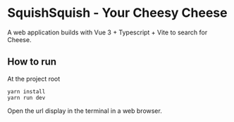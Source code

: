 # SquishSquish - Your Cheesy Cheese

A web application builds with Vue 3 + Typescript + Vite to search for Cheese.

## How to run

At the project root
```
yarn install
yarn run dev
```
Open the url display in the terminal in a web browser.
